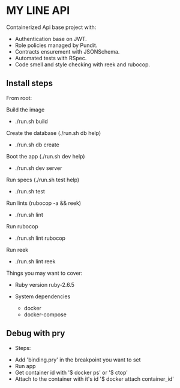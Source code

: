 # MY LINE API

Containerized Api base project with:

- Authentication base on JWT.
- Role policies managed by Pundit.
- Contracts ensurement with JSONSchema.
- Automated tests with RSpec.
- Code smell and style checking with reek and rubocop.

## Install steps

From root:

Build the image
* ./run.sh build

Create the database (./run.sh db help)
* ./run.sh db create

Boot the app (./run.sh dev help)
* ./run.sh dev server

Run specs (./run.sh test help)
* ./run.sh test

Run lints (rubocop -a && reek)
* ./run.sh lint

Run rubocop
* ./run.sh lint rubocop

Run reek
* ./run.sh lint reek

Things you may want to cover:

* Ruby version ruby-2.6.5

* System dependencies
  - docker
  - docker-compose


## Debug with pry

* Steps:

- Add 'binding.pry' in the breakpoint you want to set
- Run app
- Get container id with '$ docker ps' or '$ ctop'
- Attach to the container with it's id '$ docker attach container_id'